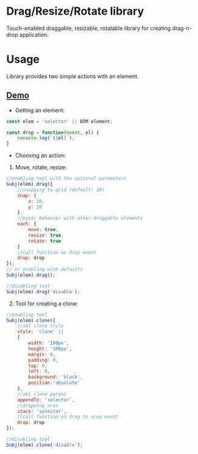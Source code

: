 # Drag/Resize/Rotate library

Touch-enabled draggable, resizable, rotatable library for creating drag-n-drop application.

# Usage

Library provides two simple actions with an element. 

## [Demo](http://jsfiddle.net/nichollascarter/qgwzch0v/)

 - Getting an element:

```javascript
const elem = 'selector' || DOM element;

const drop = function(event, el) {
    console.log(`${el}`);
}
```

- Choosing an action:

1) Move, rotate, resize:

```javascript
//enabling tool with the optional parameters
Subj(elem).drag({
    //snapping to grid (default: 10)
    snap: {
        x: 20,
        y: 20
    },
    //mimic behavior with other draggable elements
    each: {
        move: true,
        resize: true, 
        rotate: true
    }
    //call function on drop event
    drop: drop 
});
// or enabling with defaults
Subj(elem).drag();

//disabling tool
Subj(elem).drag('disable');
```

2) Tool for creating a clone:

```javascript
//enabling tool
Subj(elem).clone({
    //set clone style
    style: 'clone' || 
    { 
        width: '100px', 
        height: '100px',
        margin: 0,
        padding: 0,
        top: 0,
        left: 0,
        background: 'black',
        position:'absolute'
    },
    //set clone parent
    appendTo: 'selector',
    //dropping area
    stack: 'selector',
    //call function on drop to area event 
    drop: drop
});

//disabling tool
Subj(elem).clone('disable'); 
```